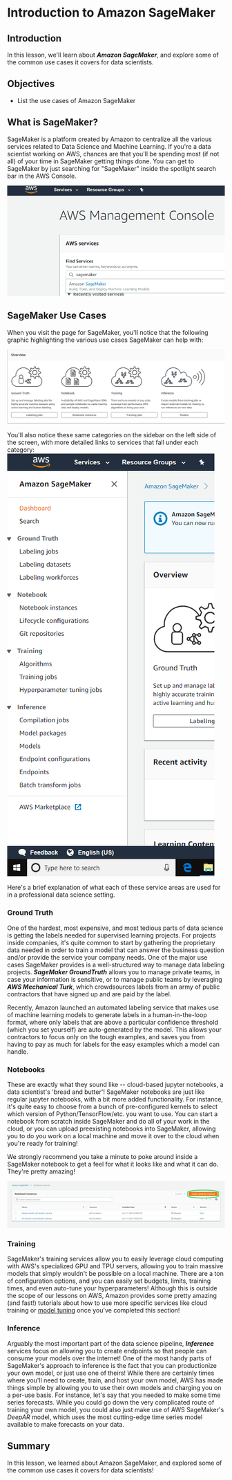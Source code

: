 
# Introduction to Amazon SageMaker

## Introduction

In this lesson, we'll learn about **_Amazon SageMaker_**, and explore some of the common use cases it covers for data scientists. 


## Objectives

- List the use cases of Amazon SageMaker 


## What is SageMaker?

SageMaker is a platform created by Amazon to centralize all the various services related to Data Science and Machine Learning. If you're a data scientist working on AWS, chances are that you'll be spending most (if not all) of your time in SageMaker getting things done. You can get to SageMaker by just searching for "SageMaker" inside the spotlight search bar in the AWS Console. 

<img src='images/sagemaker.png'>

## SageMaker Use Cases

When you visit the page for SageMaker, you'll notice that the following graphic highlighting the various use cases SageMaker can help with:

<img src='images/use_cases.png'>

You'll also notice these same categories on the sidebar on the left side of the screen, with more detailed links to services that fall under each category:
<br>
<img src='images/sidebar.png'>

Here's a brief explanation of what each of these service areas are used for in a professional data science setting.

### Ground Truth

One of the hardest, most expensive, and most tedious parts of data science is getting the labels needed for supervised learning projects. For projects inside companies, it's quite common to start by gathering the proprietary data needed in order to train a model that can answer the business question and/or provide the service your company needs. One of the major use cases SageMaker provides is a well-structured way to manage data labeling projects. **_SageMaker GroundTruth_** allows you to manage private teams, in case your information is sensitive, or to manage public teams by leveraging **_AWS Mechanical Turk_**, which crowdsources labels from an army of public contractors that have signed up and are paid by the label. 

Recently, Amazon launched an automated labeling service that makes use of machine learning models to generate labels in a human-in-the-loop format, where only labels that are above a particular confidence threshold (which you set yourself) are auto-generated by the model. This allows your contractors to focus only on the tough examples, and saves you from having to pay as much for labels for the easy examples which a model can handle. 


### Notebooks

These are exactly what they sound like -- cloud-based jupyter notebooks, a data scientist's 'bread and butter'!  SageMaker notebooks are just like regular jupyter notebooks, with a bit more added functionality. For instance, it's quite easy to choose from a bunch of pre-configured kernels to select which version of Python/TensorFlow/etc. you want to use. You can start a notebook from scratch inside SageMaker and do all of your work in the cloud, or you can upload preexisting notebooks into SageMaker, allowing you to do you work on a local machine and move it over to the cloud when you're ready for training!

We strongly recommend you take a minute to poke around inside a SageMaker notebook to get a feel for what it looks like and what it can do. They're pretty amazing!

<img src='images/notebook.png'>

### Training

SageMaker's training services allow you to easily leverage cloud computing with AWS's specialized GPU and TPU servers, allowing you to train massive models that simply wouldn't be possible on a local machine. There are a ton of configuration options, and you can easily set budgets, limits, training times, and even auto-tune your hyperparameters! Although this is outside the scope of our lessons on AWS, Amazon provides some pretty amazing (and fast!) tutorials about how to use more specific services like cloud training or [model tuning](https://aws.amazon.com/blogs/aws/sagemaker-automatic-model-tuning/) once you've completed this section! 

### Inference

Arguably the most important part of the data science pipeline, **_Inference_** services focus on allowing you to create endpoints so that people can consume your models over the internet! One of the most handy parts of SageMaker's approach to inference is the fact that you can productionize your own model, or just use one of theirs! While there are certainly times where you'll need to create, train, and host your own model, AWS has made things simple by allowing you to use their own models and charging you on a per-use basis. For instance, let's say that you needed to make some time series forecasts. While you could go down the very complicated route of training your own model, you could also just make use of AWS SageMaker's *DeepAR* model, which uses the most cutting-edge time series model available to make forecasts on your data. 

## Summary

In this lesson, we learned about Amazon SageMaker, and explored some of the common use cases it covers for data scientists!
